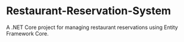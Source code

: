 # Restaurant-Reservation-System
A .NET Core project for managing restaurant reservations using Entity Framework Core.

